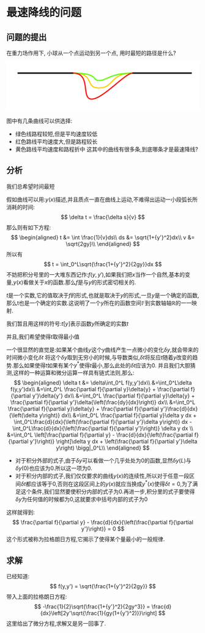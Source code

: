 # 最速降线的问题
## 问题的提出
在重力场作用下, 小球从一个点运动到另一个点, 用时最短的路径是什么?

![](pathFig.png)

图中有几条曲线可以供选择:
- 绿色线路程较短,但是平均速度较低
- 红色路线平均速度大,但是路程较长
- 黄色路线平均速度和路程折中
这其中的曲线有很多条,到底哪条才是最速降线?
## 分析
我们总希望时间最短

假如曲线可以用:$y(x)$描述,并且质点一直在曲线上运动,不难得出运动一小段弧长所消耗的时间:
$$
\delta t = \frac{\delta s}{v}
$$
那么则有如下方程:
$$
\begin{aligned}
    t &= \int \frac{1}{v}ds\\
    ds &= \sqrt{1+{y'}^2}dx\\
    v &= \sqrt{2gy}\\
\end{aligned}
$$
所以有
$$
t = \int_0^L\sqrt{\frac{1+{y'}^2}{2gy}}dx
$$
不妨把积分号里的一大堆东西记作:$f(y,y')$,如果我们把$x$当作一个自然,基本的变量,$y(x)$看做关于$x$的函数.那么$f$是与$y$的形式密切相关的.

$t$是一个实数,它的值取决于$f$的形式,也就是取决于$y$的形式,一旦$y$是一个确定的函数,那么t也是一个确定的实数.这说明了一个$y$所在的函数空间$\mathbb{F}$到实数轴轴$\mathbb{R}$的一一映射.

我们暂且用这样的符号:$t[y]$表示函数$y$所确定的实数$t$

并且,我们希望使得$t$取得最小值

一个很显然的直觉是:如果某个曲线$y$这个$y$曲线产生一点微小的变化$\delta y$,就会带来的时间微小变化$\delta t$
将这个$\delta y$取到无穷小的时候,与导数类似,$\delta t$将反应$t$随着$y$改变的趋势.那么如果使得$t$如果有某个$y^*$使得$t$最小,那么此处的$\delta t$应该为0.
并且我们大胆猜测,这样的一种运算和微分运算一样具有链式法则,那么:
$$
\begin{aligned}
    \delta t &= \delta\int_0^L f(y,y')dx\\
    &=\int_0^L\delta f(y,y')dx\\
    &=\int_0^L \frac{\partial f}{\partial y}\delta{y} + \frac{\partial f}{\partial y'}\delta{y'} dx\\
    &=\int_0^L \frac{\partial f}{\partial y}\delta{y} + \frac{\partial f}{\partial y'}\delta{\left(\frac{dy}{dx}\right)} dx\\
    &=\int_0^L \frac{\partial f}{\partial y}\delta{y} + \frac{\partial f}{\partial y'}\frac{d}{dx}{\left(\delta y\right)} dx\\
    &=\int_0^L \frac{\partial f}{\partial y}\delta y dx + \int_0^L\frac{d}{dx}{\left(\frac{\partial f}{\partial y'}\delta y\right)} dx -\int_0^L\frac{d}{dx}{\left(\frac{\partial f}{\partial y'}\right)} \delta y dx \\
    &=\int_0^L \left[\frac{\partial f}{\partial y} - \frac{d}{dx}{\left(\frac{\partial f}{\partial y'}\right)} \right]\delta y dx + \left(\frac{\partial f}{\partial y'}\delta y\right) \bigg|_0^L\\
\end{aligned}
$$
- 对于积分外部的式子,由于$\delta y$可以看做一个几乎处处为0的函数,显然$\delta y(L)$与$\delta y(0)$也应该为0.所以这一项为0.
- 对于积分内部的式子,我们仅仅要求的曲线$y(x)$的连续性,所以对于任意一段区间$\delta t$都应该等于0,否则在这段区间上的$y(x)$就应当换成$y^*(x)$使得$\delta t = 0$,为了满足这个条件,我们显然要使积分内部的式子为0.再进一步,积分里的式子要使得$\delta y$为任何值的时候都为0,这就要求中括号内部的式子为0
  
这样就得到:
$$
    \frac{\partial f}{\partial y} - \frac{d}{dx}{\left(\frac{\partial f}{\partial y'}\right)} = 0
$$
这个形式被称为拉格朗日方程,它揭示了使得某个量最小的一般规律.
## 求解
已经知道:
$$
f(y,y') = \sqrt{\frac{1+{y'}^2}{2gy}}
$$
带入上面的拉格朗日方程:
$$
    -\frac{1}{2}\sqrt{\frac{1+{y'}^2}{2gy^3}} = \frac{d}{dx}\left[2y'\sqrt{\frac{1}{gy(1+{y'}^2)}}\right]
$$
这里给出了微分方程,求解又是另一回事了.
